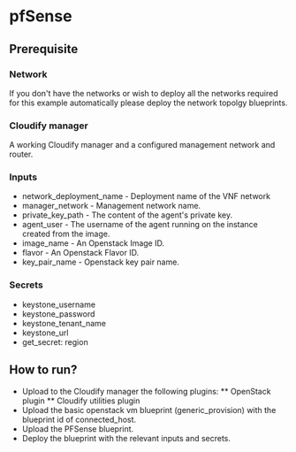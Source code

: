 # pfSense
## Prerequisite
### Network
If you don't have the networks or wish to deploy all the networks required for this
example automatically please deploy the network topolgy blueprints.
### Cloudify manager
A working Cloudify manager and a configured management network and router.
### Inputs
* network_deployment_name - Deployment name of the VNF network
* manager_network - Management network name.
* private_key_path - The content of the agent's private key.
* agent_user - The username of the agent running on the instance created from the image.
* image_name - An Openstack Image ID.
* flavor - An Openstack Flavor ID.
* key_pair_name - Openstack key pair name.
### Secrets
* keystone_username
* keystone_password
* keystone_tenant_name
* keystone_url
* get_secret: region

## How to run?
* Upload to the Cloudify manager the following plugins:
** OpenStack plugin
** Cloudify utilities plugin
* Upload the basic openstack vm blueprint (generic_provision) with the blueprint id of connected_host.
* Upload the PFSense blueprint.
* Deploy the blueprint with the relevant inputs and secrets.
